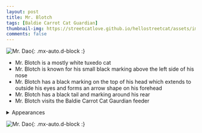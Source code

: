 ```yaml
---
layout: post
title: Mr. Blotch
tags: [Baldie Carrot Cat Guardian]
thumbnail-img: https://streetcatlove.github.io/hellostreetcat/assets/img/mr_blotch.png
comments: false
---
```


![Mr. Dao](https://streetcatlove.github.io/hellostreetcat/assets/img/mr_blotch.png){: .mx-auto.d-block :}

* Mr. Blotch is a mostly white tuxedo cat
* Mr. Blotch is known for his small black marking above the left side of his nose
* Mr. Blotch has a black marking on the top of his head which extends to outside his eyes and forms an arrow shape on his forehead
* Mr. Blotch has a black tail and marking around his rear
* Mr. Blotch visits the Baldie Carrot Cat Gaurdian feeder


<details>
<summary>Appearances</summary>
<ul>
	<li><a href="https://youtu.be/biKdjNN2l8M?t=781">7/6/24 00:19</a></li>
	<li><a href="https://youtu.be/GEwTJoG5ank?t=3335">7/29/24 00:59</a></li>
	<li><a href="https://youtu.be/BNlFi8K_j_U?t=23969">8/13/24 22:19</a></li>
	<li><a href="https://youtu.be/PtP9yr1yhmc?t=8934">10/12/24 02:28</a></li>
	<li><a href="https://youtu.be/f_HCqzgNIcI?t=1750">11/16/24 19:38</a></li>
	<li><a href="https://youtu.be/ZmRej6Q_AnE?t=26693">12/2/24 20:26</a></li>
</ul>
</details>

![Mr. Dao](https://streetcatlove.github.io/hellostreetcat/assets/img/mr_blotch0.png){: .mx-auto.d-block :}
